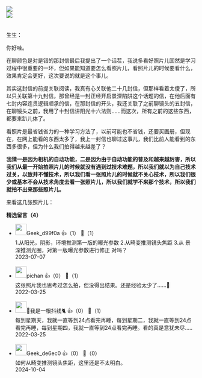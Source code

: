 [![](https://static001.geekbang.org/resource/image/52/97/52d1330a1a0c4587efdb9368c7cc3697.jpg?wh=750x360)](http://time.geekbang.org/column/article/483655)  
[![](https://static001.geekbang.org/resource/image/dc/47/dcd1af55baa9cfa596e3d7eb3ea2b847.jpg?wh=750x360)](http://time.geekbang.org/column/article/494153)

　  
生生：

你好哇。

在聊颜色是对是错的那封信最后我提出了一个话茬，我说多看好照片儿固然是学习过程中很重要的一环，但如果能知道要怎么看照片儿，看照片儿的时候要看什么，效果肯定会更好，这次要说的就是这个事儿。

其实这封信的前提关联阅读，我真有心关联他二十几封信，但那样看着太傻了，所以只关联第十九封信，那曾经是一封正经开启景深陷阱这个话题的信，在他后面有七封内容连贯逻辑顺承的信，在那封信的开头，我还关联了之前聊镜头的五封信，在聊镜头之前，我用了十封信讲阳光十六法则……而这次，所有之前的这些东西，都要来趴儿体了。

看照片是最省钱省力的一种学习方法了，以前可能也不省钱，还要买画册，但现在，在网上能看的东西太多了，我上一封信也聊过这事儿，我们比前人能看到的东西多很多，但为什么我们拍得越来越差了？

**我猜一是因为相机的自动功能，二是因为由于自动功能的普及和越来越厉害，所以我们从最一开始拍照片儿的时候就没有遇到过技术难题，所以我们就以为自己技术过关，以致并不懂技术，所以我们看一张照片儿的时候就不关心技术，所以我们很少或基本不会从技术角度去看一张照片儿，所以我们就学不来那个技术，所以我们就拍不出来那些照片儿。**

来看这几张照片儿：
<div><strong>精选留言（4）</strong></div><ul>
<li><img src="" width="30px"><span>Geek_d99f0a</span> 👍（1） 💬（1）<div>1.从阳光，阴影，环境推测第一版的曝光参数
2.从畸变推测镜头焦距
3.从 景深推测光圈，对第一版曝光参数进行修正
对吗？</div>2023-07-07</li><br/><li><img src="https://static001.geekbang.org/account/avatar/00/2b/e9/9e/1d617f31.jpg" width="30px"><span>pichan</span> 👍（0） 💬（1）<div>这张照片我也思考过怎么拍，但没得出结果。还是经验太少了……🥹</div>2022-03-25</li><br/><li><img src="https://static001.geekbang.org/account/avatar/00/1b/bc/71/aa3c5d1a.jpg" width="30px"><span>🎥我是一根抖线🐈</span> 👍（0） 💬（1）<div>每到星期天，我就一直等到24点看完再睡，每到星期二，我就一直等到24点看完再睡，每到星期四，我就一直等到24点看完再睡。看的真是意犹未尽…..</div>2022-03-25</li><br/><li><img src="" width="30px"><span>Geek_de6ec0</span> 👍（0） 💬（0）<div>如何从畸变推测镜头焦距，这里还是不太明白。</div>2024-10-04</li><br/>
</ul>